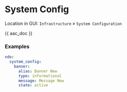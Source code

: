 # System Config

Location in GUI:
`Infrastructure` » `System Configuration`

{{ aac_doc }}

### Examples

```yaml
ndo:
  system_config:
    banner:
      alias: Banner New
      type: informational
      message: Message New
      state: active
```
